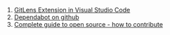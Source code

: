 1. [GitLens Extension in Visual Studio Code](https://youtu.be/C6wMNoe78oc)
1. [Dependabot on github](https://youtu.be/TnBEVPUsuAw)
1. [Complete guide to open source - how to contribute](https://youtu.be/yzeVMecydCE)

